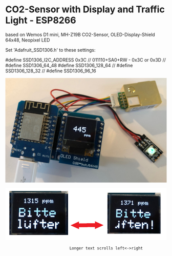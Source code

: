 # CO2-Sensor with Display and Traffic Light - ESP8266
 
 based on Wemos D1 mini, MH-Z19B CO2-Sensor, OLED-Display-Shield 64x48, Neopixel LED
 
 Set 'Adafruit_SSD1306.h' to these settings:
 
   #define SSD1306_I2C_ADDRESS   0x3C  // 011110+SA0+RW - 0x3C or 0x3D
   // #define SSD1306_64_48
   #define SSD1306_128_64
   //   #define SSD1306_128_32
   //   #define SSD1306_96_16

![CO2-Sensor](CO2sensor.jpg)

![Scrolling text](ScrollingText.png)

                                Longer text scrolls left<->right
 
